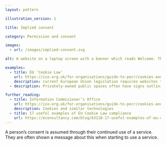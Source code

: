 ```yaml
---
layout: pattern

illustration_version: 1

title: Implied consent

category: Permission and consent 

images:
  - url: /images/implied-consent.svg

alt: A website on a laptop screen with a banner which reads Welcome. This site uses cookies, read our policy here.

examples:
  - title: EU 'Cookie Law'
    url: https://ico.org.uk/for-organisations/guide-to-pecr/cookies-and-similar-technologies/
    description: current European Union legislation requires websites to opt-in to cookies being stored on devices. Sometimes implicit consent is used to satisfy this requirement
  - description: Privately-owned public spaces often have signs outlining conditions of access

further_reading:
  - title: Information Commisioner’s Office
    url: https://ico.org.uk/for-organisations/guide-to-pecr/cookies-and-similar-technologies/
    description: Cookies and similar technologies
  - title: 17 useful examples of EU Cookie Law compliance
    url: https://econsultancy.com/blog/63118-17-useful-examples-of-eu-cookie-law-compliance/
---
```


A person’s consent is assumed through their continued use of a service. They are often shown a message about this when starting to use a service.
